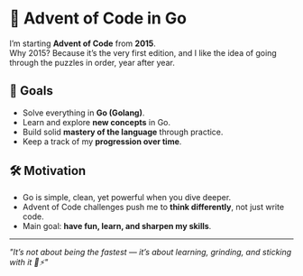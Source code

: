 # 🎄 Advent of Code in Go

I’m starting **Advent of Code** from **2015**.  
Why 2015? Because it’s the very first edition, and I like the idea of going through the puzzles in order, year after year.

## 🚀 Goals

-   Solve everything in **Go (Golang)**.
-   Learn and explore **new concepts** in Go.
-   Build solid **mastery of the language** through practice.
-   Keep a track of my **progression over time**.

## 🛠️ Motivation

-   Go is simple, clean, yet powerful when you dive deeper.
-   Advent of Code challenges push me to **think differently**, not just write code.
-   Main goal: **have fun, learn, and sharpen my skills**.

---

_"It’s not about being the fastest — it’s about learning, grinding, and sticking with it 🎅⚡"_
